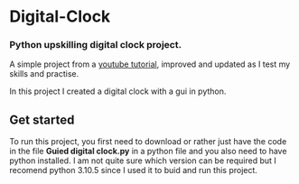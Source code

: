 # Digital-Clock
### Python upskilling digital clock project.

A simple project from a [youtube tutorial](https://www.youtube.com/watch?v=cd4bApAhEIM), improved and updated as I test my skills and practise.

In this project I created a digital clock with a gui in python. 

## Get started

To run this project, you first need to download or rather just have the code in the file **Guied digital clock.py** in a python file and you also need to have python installed. I am not quite sure which version can be required but I recomend python 3.10.5 since I used it to buid and run this project.

